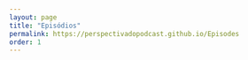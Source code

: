 ```yaml
---
layout: page
title: "Episódios"
permalink: https://perspectivadopodcast.github.io/Episodes
order: 1
---
```

